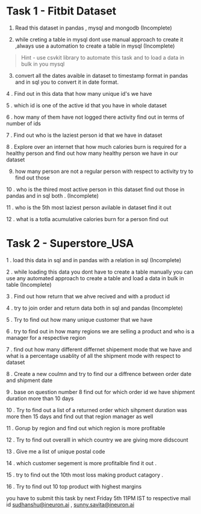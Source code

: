 # Task 1 - Fitbit Dataset

1. Read this dataset in pandas , mysql and mongodb (Incomplete)

2. while creting a table in mysql dont use manual approach to create it  ,always use a automation to create a table in mysql (Incomplete)


> Hint - use csvkit library to automate this task and to load a data in bulk in you mysql 

3. convert all the dates avaible in dataset to timestamp format in pandas and in sql you to convert it in date format.

4 . Find out in this data that how many unique id's we have 

5 . which id is one of the active id that you have in whole dataset 

6 . how many of them have not logged there activity find out in terms of number of ids 

7 . Find out who is the laziest person id that we have in dataset 

8 . Explore over an internet that how much calories burn is required for a healthy person and find out how many healthy person we have in our dataset 

9. how many person are not a regular person with respect to activity try to find out those 

10 . who is the thired most active person in this dataset find out those in pandas and in sql both . (Incomplete)

11 . who is the 5th most laziest person avilable in dataset find it out 

12 . what is a totla acumulative calories burn for a person find out 


# Task 2 - Superstore_USA

1 . load this data in sql and in pandas with a relation in sql (Incomplete)

2 . while loading this data you dont have to create a table manually you can use any automated approach to create a table and load a data in bulk in table (Incomplete)

3 . Find out how return that we ahve recived and with a product id 

4 . try  to join order and return data both in sql and pandas (Incomplete)

5 . Try to find out how many unique customer that we have 

6 . try to find out in how many regions we are selling a product and who is a manager for a respective region 

7 . find out how many different differnet shipement mode that we have and what is a percentage usablity of all the shipment mode with respect to dataset 

8 . Create a new coulmn and try to find our a diffrence between order date and shipment date

9 . base on question number 8 find out for which order id we have shipment duration more than 10 days 

10 . Try to find out a list of a returned order which sihpment duration was more then 15 days and find out that region manager as well 

11 . Gorup by region and find out which region is more profitable 

12 . Try to find out overalll in which country we are giving more didscount 

13 . Give me a list of unique postal code 

14 . which customer segement is more profitalble find it out . 

15 . try to find out the 10th most loss making product catagory . 

16 . Try to find out 10 top  product with highest margins 
 
you have to submit this task by next Friday 5th 11PM IST  to respective mail id 
sudhanshu@ineuron.ai , sunny.savita@ineuron.ai 